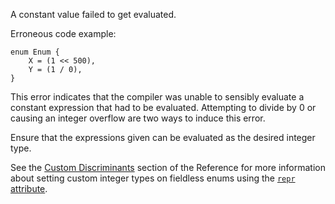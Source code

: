 A constant value failed to get evaluated.

Erroneous code example:

```compile_fail,E0080
enum Enum {
    X = (1 << 500),
    Y = (1 / 0),
}
```

This error indicates that the compiler was unable to sensibly evaluate a
constant expression that had to be evaluated. Attempting to divide by 0
or causing an integer overflow are two ways to induce this error.

Ensure that the expressions given can be evaluated as the desired integer type.

See the [Custom Discriminants][custom-discriminants] section of the Reference
for more information about setting custom integer types on fieldless enums
using the [`repr` attribute][repr-attribute].

[custom-discriminants]: https://doc.rust-lang.org/reference/items/enumerations.html#custom-discriminant-values-for-field-less-enumerations
[repr-attribute]: https://doc.rust-lang.org/reference/type-layout.html#reprc-enums
